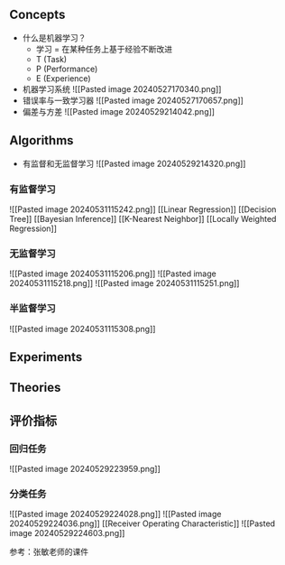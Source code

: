 ## Concepts
* 什么是机器学习？
	* 学习 = 在某种任务上基于经验不断改进
	* T (Task)  
	* P (Performance)  
	* E (Experience)
* 机器学习系统
	![[Pasted image 20240527170340.png]]
* 错误率与一致学习器
	![[Pasted image 20240527170657.png]]
* 偏差与方差
	![[Pasted image 20240529214042.png]]
## Algorithms 
* 有监督和无监督学习
	![[Pasted image 20240529214320.png]]
### 有监督学习
![[Pasted image 20240531115242.png]]
[[Linear Regression]]
[[Decision Tree]]
[[Bayesian Inference]]
[[K-Nearest Neighbor]]
[[Locally Weighted Regression]]
### 无监督学习
![[Pasted image 20240531115206.png]]
![[Pasted image 20240531115218.png]]
![[Pasted image 20240531115251.png]]
### 半监督学习
![[Pasted image 20240531115308.png]]
## Experiments
## Theories





## 评价指标
### 回归任务
![[Pasted image 20240529223959.png]]
### 分类任务
![[Pasted image 20240529224028.png]]
![[Pasted image 20240529224036.png]]
[[Receiver Operating Characteristic]]
![[Pasted image 20240529224603.png]]

参考：张敏老师的课件
